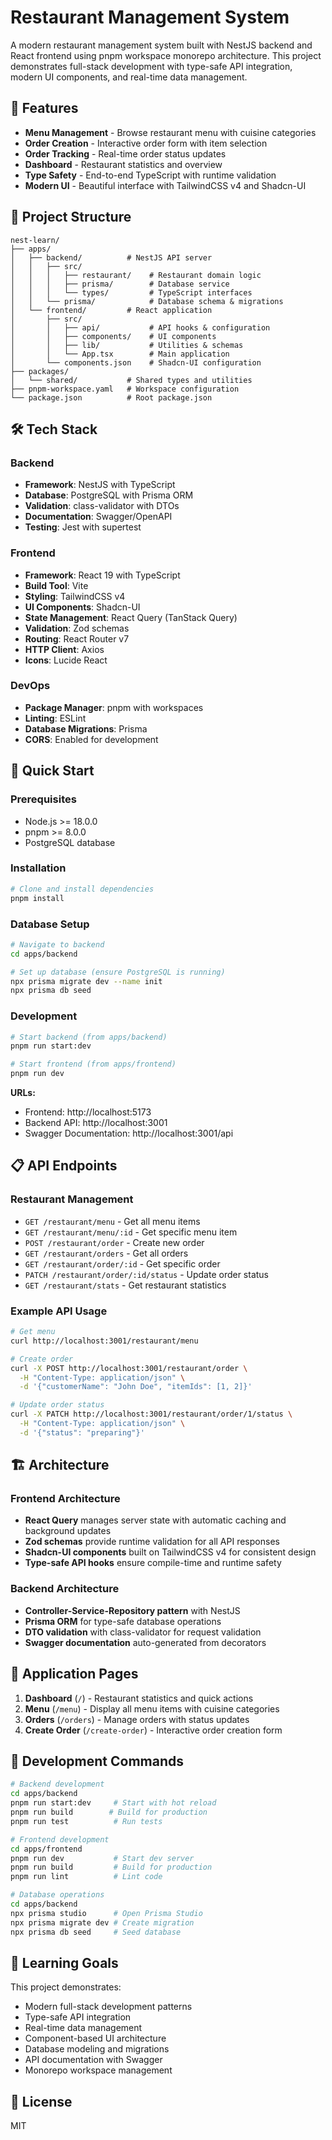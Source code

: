 # Restaurant Management System

A modern restaurant management system built with NestJS backend and React frontend using pnpm workspace monorepo architecture. This project demonstrates full-stack development with type-safe API integration, modern UI components, and real-time data management.

## 🚀 Features

- **Menu Management** - Browse restaurant menu with cuisine categories
- **Order Creation** - Interactive order form with item selection
- **Order Tracking** - Real-time order status updates
- **Dashboard** - Restaurant statistics and overview
- **Type Safety** - End-to-end TypeScript with runtime validation
- **Modern UI** - Beautiful interface with TailwindCSS v4 and Shadcn-UI

## 📁 Project Structure

```
nest-learn/
├── apps/
│   ├── backend/          # NestJS API server
│   │   ├── src/
│   │   │   ├── restaurant/    # Restaurant domain logic
│   │   │   ├── prisma/        # Database service
│   │   │   └── types/         # TypeScript interfaces
│   │   └── prisma/            # Database schema & migrations
│   └── frontend/         # React application
│       ├── src/
│       │   ├── api/           # API hooks & configuration
│       │   ├── components/    # UI components
│       │   ├── lib/           # Utilities & schemas
│       │   └── App.tsx        # Main application
│       └── components.json    # Shadcn-UI configuration
├── packages/
│   └── shared/           # Shared types and utilities
├── pnpm-workspace.yaml   # Workspace configuration
└── package.json          # Root package.json
```

## 🛠️ Tech Stack

### Backend
- **Framework**: NestJS with TypeScript
- **Database**: PostgreSQL with Prisma ORM
- **Validation**: class-validator with DTOs
- **Documentation**: Swagger/OpenAPI
- **Testing**: Jest with supertest

### Frontend
- **Framework**: React 19 with TypeScript
- **Build Tool**: Vite
- **Styling**: TailwindCSS v4
- **UI Components**: Shadcn-UI
- **State Management**: React Query (TanStack Query)
- **Validation**: Zod schemas
- **Routing**: React Router v7
- **HTTP Client**: Axios
- **Icons**: Lucide React

### DevOps
- **Package Manager**: pnpm with workspaces
- **Linting**: ESLint
- **Database Migrations**: Prisma
- **CORS**: Enabled for development

## 🚀 Quick Start

### Prerequisites

- Node.js >= 18.0.0
- pnpm >= 8.0.0
- PostgreSQL database

### Installation

```bash
# Clone and install dependencies
pnpm install
```

### Database Setup

```bash
# Navigate to backend
cd apps/backend

# Set up database (ensure PostgreSQL is running)
npx prisma migrate dev --name init
npx prisma db seed
```

### Development

```bash
# Start backend (from apps/backend)
pnpm run start:dev

# Start frontend (from apps/frontend) 
pnpm run dev
```

**URLs:**
- Frontend: http://localhost:5173
- Backend API: http://localhost:3001
- Swagger Documentation: http://localhost:3001/api

## 📋 API Endpoints

### Restaurant Management
- `GET /restaurant/menu` - Get all menu items
- `GET /restaurant/menu/:id` - Get specific menu item
- `POST /restaurant/order` - Create new order
- `GET /restaurant/orders` - Get all orders
- `GET /restaurant/order/:id` - Get specific order
- `PATCH /restaurant/order/:id/status` - Update order status
- `GET /restaurant/stats` - Get restaurant statistics

### Example API Usage

```bash
# Get menu
curl http://localhost:3001/restaurant/menu

# Create order
curl -X POST http://localhost:3001/restaurant/order \
  -H "Content-Type: application/json" \
  -d '{"customerName": "John Doe", "itemIds": [1, 2]}'

# Update order status
curl -X PATCH http://localhost:3001/restaurant/order/1/status \
  -H "Content-Type: application/json" \
  -d '{"status": "preparing"}'
```

## 🏗️ Architecture

### Frontend Architecture
- **React Query** manages server state with automatic caching and background updates
- **Zod schemas** provide runtime validation for all API responses
- **Shadcn-UI components** built on TailwindCSS v4 for consistent design
- **Type-safe API hooks** ensure compile-time and runtime safety

### Backend Architecture
- **Controller-Service-Repository pattern** with NestJS
- **Prisma ORM** for type-safe database operations
- **DTO validation** with class-validator for request validation
- **Swagger documentation** auto-generated from decorators

## 📱 Application Pages

1. **Dashboard** (`/`) - Restaurant statistics and quick actions
2. **Menu** (`/menu`) - Display all menu items with cuisine categories  
3. **Orders** (`/orders`) - Manage orders with status updates
4. **Create Order** (`/create-order`) - Interactive order creation form

## 🔧 Development Commands

```bash
# Backend development
cd apps/backend
pnpm run start:dev     # Start with hot reload
pnpm run build        # Build for production
pnpm run test          # Run tests

# Frontend development  
cd apps/frontend
pnpm run dev           # Start dev server
pnpm run build         # Build for production
pnpm run lint          # Lint code

# Database operations
cd apps/backend
npx prisma studio      # Open Prisma Studio
npx prisma migrate dev # Create migration
npx prisma db seed     # Seed database
```

## 🎯 Learning Goals

This project demonstrates:
- Modern full-stack development patterns
- Type-safe API integration
- Real-time data management
- Component-based UI architecture
- Database modeling and migrations
- API documentation with Swagger
- Monorepo workspace management

## 📝 License

MIT